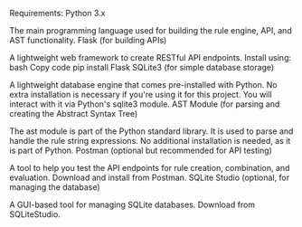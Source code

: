 Requirements:
Python 3.x

The main programming language used for building the rule engine, API, and AST functionality.
Flask (for building APIs)

A lightweight web framework to create RESTful API endpoints.
Install using:
bash
Copy code
pip install Flask
SQLite3 (for simple database storage)

A lightweight database engine that comes pre-installed with Python. No extra installation is necessary if you're using it for this project.
You will interact with it via Python's sqlite3 module.
AST Module (for parsing and creating the Abstract Syntax Tree)

The ast module is part of the Python standard library. It is used to parse and handle the rule string expressions.
No additional installation is needed, as it is part of Python.
Postman (optional but recommended for API testing)

A tool to help you test the API endpoints for rule creation, combination, and evaluation.
Download and install from Postman.
SQLite Studio (optional, for managing the database)

A GUI-based tool for managing SQLite databases.
Download from SQLiteStudio.
